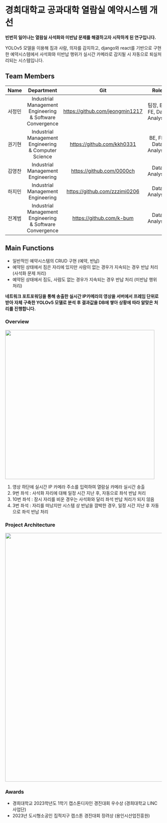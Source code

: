 # 경희대학교 공과대학 열람실 예약시스템 개선

**빈번히 일어나는 열람실 사석화와 미반납 문제를 해결하고자 시작하게 된 연구입니다.**

YOLOv5 모델을 이용해 짐과 사람, 의자를 감지하고, django와 react를 기반으로 구현한 예약시스템에서 사석화와 미반납 행위가 실시간 카메라로 감지될 시 자동으로 퇴실처리되는 시스템입니다.

## Team Members

| Name         | Department                                   | Git                        | Role                        |
| :--------------- | :--------------------------------------------: | :------------------------------: | :------------------------------: |
| 서정민    | Industrial Management Engineering & Software Convergence                    | https://github.com/jeongmin1217     | 팀장, BE, FE, Data Analysis |
| 권기현  | Industrial Management Engineering & Computer Science                    | https://github.com/kkh0331     | BE, FE, Data Analysis |
| 김영찬 | Industrial Management Engineering               | https://github.com/0000ch       | Data Analysis |
| 하지민 | Industrial Management Engineering                | https://github.com/zzzimi0206    | Data Analysis |
| 전계범  | Industrial Management Engineering & Software Convergence       | https://github.com/k-bum | Data Analysis |

## Main Functions

- 일반적인 예약시스템의 CRUD 구현 (예약, 반납)
- 예약된 상태에서 짐은 자리에 있지만 사람이 없는 경우가 지속되는 경우 반납 처리 (사석화 문제 처리)
- 예약된 상태에서 짐도, 사람도 없는 경우가 지속되는 경우 반납 처리 (미반납 행위 처리)

**네트워크 포트포워딩을 통해 송출한 실시간 IP카메라의 영상을 서버에서 프레임 단위로 받아 자체 구축한 YOLOv5 모델로 분석 후 결과값을 DB에 쌓아 상황에 따라 알맞은 처리를 진행합니다.**

### Overview

<img src="https://github.com/LibraryDetection/.github/assets/79658037/98132ca8-024e-4dd5-b9c7-b962e102b814" style="width:30rem; height:auto;"></img>

1. 영상 하단에 실시간 IP 카메라 주소를 입력하여 열람실 카메라 실시간 송출
2. 9번 좌석 : 사석화 자리에 대해 일정 시간 지난 후, 자동으로 좌석 반납 처리
3. 10번 좌석 : 잠시 자리를 비운 경우는 사석화와 달리 좌석 반납 처리가 되지 않음
4. 3번 좌석 : 자리를 떠났지만 시스템 상 반납을 깜박한 경우, 일정 시간 지난 후 자동으로 좌석 반납 처리

### Project Architecture

<img src="https://github.com/LibraryDetection/.github/assets/79658037/e751cdd9-2e55-4651-8c4d-d7c2277488e1" align="center" style="width:50rem; height:auto;"></img>

### Awards
- 경희대학교 2023학년도 1학기 캡스톤디자인 경진대회 우수상 (경희대학교 LINC 사업단)
- 2023년 도시형소공인 집적지구 캡스톤 경진대회 장려상 (용인시산업진흥원)
